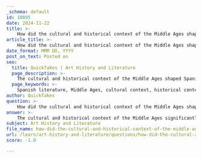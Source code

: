```yaml
---
_schema: default
id: 10895
date: 2024-11-22
title: >-
    How did the cultural and historical context of the Middle Ages shape Spanish literature?
article_title: >-
    How did the cultural and historical context of the Middle Ages shape Spanish literature?
date_format: MMM DD, YYYY
post_on_text: Posted on
seo:
  title: QuickTakes | Art History and Literature
  page_description: >-
    The cultural and historical context of the Middle Ages shaped Spanish literature through multicultural influences, the evolution of oral and written traditions, reflections on social hierarchies, political dynamics, and transitions to the Renaissance.
  page_keywords: >-
    Spanish literature, Middle Ages, cultural context, historical context, Mester de Juglara, Mester de Clereca, oral tradition, written tradition, multicultural society, gender roles, social hierarchies, political context, Reconquista, epic poetry, Cantares de gesta, Renaissance, Golden Age, La Celestina, literary heritage
author: QuickTakes
question: >-
    How did the cultural and historical context of the Middle Ages shape Spanish literature?
answer: >-
    The cultural and historical context of the Middle Ages significantly shaped Spanish literature, which spans from the early Middle Ages to the end of the 15th century. This period was marked by a rich tapestry of social, political, and cultural influences that are reflected in the literature of the time.\n\n1. **Multicultural Society**: Medieval Spain was characterized by a diverse population, including Christians, Muslims, and Jews. This multicultural environment fostered a unique literary landscape where different traditions and languages influenced one another. The coexistence of these cultures is evident in various literary works, which often incorporate themes and styles from multiple traditions.\n\n2. **Oral and Written Traditions**: The distinction between the Mester de Juglaría and Mester de Clerecía illustrates the evolution of literary forms during this period. The Mester de Juglaría, rooted in oral tradition, was performed by juglares (minstrels) and focused on entertaining the public with tales of heroic deeds, such as those found in the "Poema de Mio Cid." In contrast, the Mester de Clerecía, created by educated clergy, was more didactic and moralizing, often addressing religious themes and employing a more sophisticated poetic form. This shift from oral to written literature reflects broader changes in society, including the rise of literacy and the importance of written texts in preserving cultural heritage.\n\n3. **Social Hierarchies and Gender Roles**: The literature of the Middle Ages often mirrored the social hierarchies and gender roles of the time. Works from this period can reveal insights into the values and norms of medieval society, as well as challenge or reinforce these structures. For instance, the portrayal of female characters in literature can reflect the limited roles available to women in society, while also providing a space for critique and exploration of gender dynamics.\n\n4. **Political Context**: The political landscape of medieval Spain, including the Reconquista and the establishment of various kingdoms, also influenced literary production. Epic poetry, such as the "Cantares de gesta," often celebrated national identity and heroic figures, serving to unify people under a common cultural narrative. The literature of this time can be seen as a reflection of the political aspirations and conflicts of the era.\n\n5. **Transition to the Renaissance**: The medieval period laid the groundwork for the Renaissance and the Golden Age of Spanish literature. The themes and forms developed during the Middle Ages, such as the exploration of human experience and the blending of genres, would continue to evolve and flourish in later literary movements. Works like "La Celestina" serve as a bridge between medieval and early modern literature, showcasing the ongoing influence of medieval themes and styles.\n\nIn summary, the cultural and historical context of the Middle Ages profoundly shaped Spanish literature, influencing its themes, forms, and the societal roles it both reflected and challenged. The interplay of oral and written traditions, the impact of a multicultural society, and the political dynamics of the time all contributed to a rich literary heritage that continues to resonate in contemporary Spanish literature.
subject: Art History and Literature
file_name: how-did-the-cultural-and-historical-context-of-the-middle-ages-shape-spanish-literature.md
url: /learn/art-history-and-literature/questions/how-did-the-cultural-and-historical-context-of-the-middle-ages-shape-spanish-literature
score: -1.0

---
```


&nbsp;